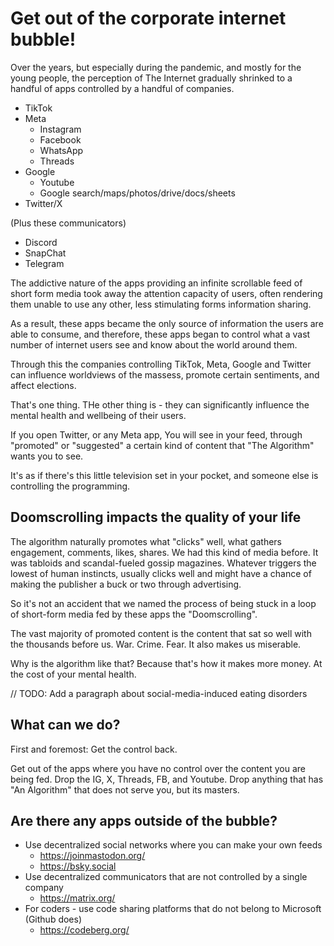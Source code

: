 # Get out of the corporate internet bubble!

Over the years, but especially during the pandemic, and mostly for the young people, 
the perception of The Internet gradually shrinked to a handful of apps controlled by a handful of companies.

- TikTok
- Meta
  - Instagram
  - Facebook
  - WhatsApp
  - Threads
- Google
  - Youtube
  - Google search/maps/photos/drive/docs/sheets
- Twitter/X

(Plus these communicators)
- Discord
- SnapChat
- Telegram

The addictive nature of the apps providing an infinite scrollable feed of short form media 
took away the attention capacity of users, often rendering them unable to use any other, 
less stimulating forms information sharing.

As a result, these apps became the only source of information the users are able to consume, 
and therefore, these apps began to control what a vast number of internet users see and know about the world around them.

Through this the companies controlling TikTok, Meta, Google and Twitter can influence worldviews of the massess, 
promote certain sentiments, and affect elections.

That's one thing. THe other thing is - they can significantly influence the mental health and wellbeing of their users. 

If you open Twitter, or any Meta app, You will see in your feed, through "promoted" or "suggested" a certain kind of content 
that "The Algorithm" wants you to see. 

It's as if there's this little television set in your pocket, and someone else is controlling the programming. 

## Doomscrolling impacts the quality of your life
The algorithm naturally promotes what "clicks" well, what gathers engagement, comments, likes, shares. 
We had this kind of media before. It was tabloids and scandal-fueled gossip magazines. 
Whatever triggers the lowest of human instincts, usually clicks well and might have a chance of 
making the publisher a buck or two through advertising. 

So it's not an accident that we named the process of being stuck in a loop of short-form media fed by these apps the "Doomscrolling". 

The vast majority of promoted content is the content that sat so well with the thousands before us. 
War. Crime. Fear. It also makes us miserable. 

Why is the algorithm like that? Because that's how it makes more money. 
At the cost of your mental health. 

// TODO: Add a paragraph about social-media-induced eating disorders

## What can we do?
First and foremost: Get the control back. 

Get out of the apps where you have no control over the content you are being fed. 
Drop the IG, X, Threads, FB, and Youtube.
Drop anything that has "An Algorithm" that does not serve you, but its masters. 

## Are there any apps outside of the bubble?
- Use decentralized social networks where you can make your own feeds
  - https://joinmastodon.org/ 
  - https://bsky.social
- Use decentralized communicators that are not controlled by a single company
  - https://matrix.org/
- For coders - use code sharing platforms that do not belong to Microsoft (Github does)
  - https://codeberg.org/  
